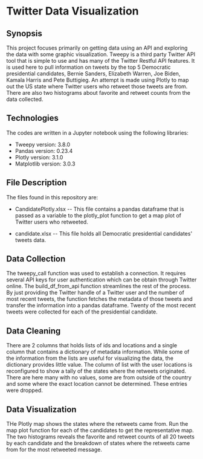 # Twitter Data Visualization

## Synopsis

This project focuses primarily on getting data using an API and exploring the data with some graphic visualization. Tweepy is a third party Twitter API tool that is simple to use and has many of the Twitter Restful API features. It is used here to pull information on tweets by the top 5 Democratic presidential candidates, Bernie Sanders, Elizabeth Warren, Joe Biden, Kamala Harris and Pete Buttigieg. An attempt is made using Plotly to map out the US state where Twitter users who retweet those tweets are from. There are also two histograms about favorite and retweet counts from the data collected.

## Technologies

The codes are written in a Jupyter notebook using the following libraries:

* Tweepy version: 3.8.0
* Pandas version: 0.23.4
* Plotly version: 3.1.0
* Matplotlib version: 3.0.3

## File Description

The files found in this repository are:

* CandidatePlotly.xlsx -- This file contains a pandas dataframe that is passed as a variable to the plotly_plot function to get a map plot of Twitter users who retweeted.

* candidate.xlsx -- This file holds all Democratic presidential candidates' tweets data.

## Data Collection

The tweepy_call function was used to establish a connection. It requires several API keys for user authentication which can be obtain through Twitter online. The build_df_from_api function streamlines the rest of the process. By just providing the Twitter handle of a Twitter user and the number of most recent tweets, the function fetches the metadata of those tweets and transfer the information into a pandas dataframe. Twenty of the most recent tweets were collected for each of the presidential candidate.

## Data Cleaning

There are 2 columns that holds lists of ids and locations and a single column that contains a dictionary of metadata information. While some of the information from the lists are useful for visualizing the data, the dictionary provides little value. The column of list with the user locations is reconfigured to show a tally of the states where the retweets originated. There are here many with no values, some are from outside of the country and some where the exact location cannot be determined. These entries were dropped.

## Data Visualization

THe Plotly map shows the states where the retweets came from. Run the map plot function for each of the candidates to get the representative map. The two histograms reveals the favorite and retweet counts of all 20 tweets by each candidate and the breakdown of states where the retweets came from for the most retweeted message.
